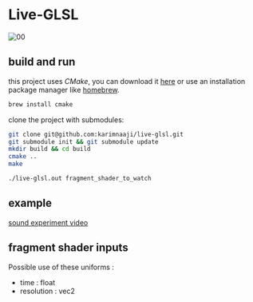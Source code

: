 Live-GLSL
=========

![00](images/fragtool.gif)

build and run
-------------

this project uses _CMake_, you can download it [here](http://www.cmake.org/download/) or use an installation package manager like [homebrew](http://brew.sh/).

```bash
brew install cmake
```

clone the project with submodules:

```bash
git clone git@github.com:karimnaaji/live-glsl.git
git submodule init && git submodule update
mkdir build && cd build
cmake ..
make
```

```bash
./live-glsl.out fragment_shader_to_watch
```

example
-------

[sound experiment video](https://vimeo.com/113176634)

fragment shader inputs
----------------------

Possible use of these uniforms :
 + time : float
 + resolution : vec2
